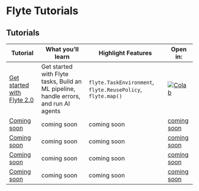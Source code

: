 
# Flyte Tutorials

## Tutorials

| Tutorial | What you’ll learn | Highlight Features | Open in: |
|---|---|---|---|
| [Get started with Flyte 2.0](tutorials/flyte2-quickstarts/00_flyte2-starter.ipynb) | Get started with Flyte tasks, Build an ML pipeline, handle errors, and run AI agents | `flyte.TaskEnvironment`, `flyte.ReusePolicy`, `flyte.map()`  | <a target="_blank" href="https://colab.research.google.com/github/unionai/workshops/blob/main/tutorials/flyte2-quickstarts/00_flyte2-starter.ipynb"> <img src="https://colab.research.google.com/assets/colab-badge.svg" alt="Colab"/></a> |
| [Coming soon](tutorials/hparam_sweep_knn.py) | coming soon | coming soon| [coming soon](link) |
| [Coming soon](tutorials/hparam_sweep_knn.py) | coming soon | coming soon| [coming soon](link) |
| [Coming soon](tutorials/hparam_sweep_knn.py) | coming soon | coming soon| [coming soon](link) |
| [Coming soon](tutorials/hparam_sweep_knn.py) | coming soon | coming soon| [coming soon](link) |
